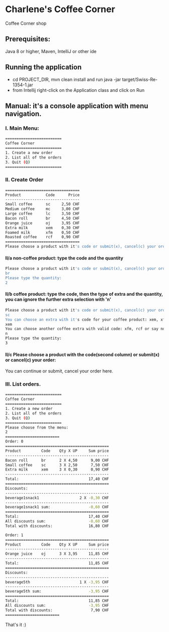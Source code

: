 # Charlene's Coffee Corner
Coffee Corner shop

## Prerequisites:
Java 8 or higher, Maven, IntelliJ or other ide

## Running the application
- cd PROJECT_DIR, mvn clean install and run java -jar target/Swiss-Re-1354-1.jar
- from Intellij right-click on the Application class and click on Run

## Manual: it's a console application with menu navigation.

### I. Main Menu:
``` bash
=========================
Coffee Corner
=========================
1. Create a new order
2. List all of the orders
3. Quit (Q)
=========================
```

### II. Create Order
``` bash
=================================
Product           Code      Price
---------------------------------
Small coffee      sc     2,50 CHF
Medium coffee     mc     3,00 CHF
Large coffee      lc     3,50 CHF
Bacon roll        br     4,50 CHF
Orange juice      oj     3,95 CHF
Extra milk        xem    0,30 CHF
Foamed milk       xfm    0,50 CHF
Roasted coffee    rcf    0,90 CHF
=================================
Please choose a product with it's code or submit(x), cancel(c) your order:
```

#### II/a non-coffee product: type the code and the quantity
``` bash
Please choose a product with it's code or submit(x), cancel(c) your order:
br
Please type the quantity:
2
```

#### II/b coffee product: type the code, then the type of extra and the quantity, you can ignore the further extra selection with 'n' 
``` bash
Please choose a product with it's code or submit(x), cancel(c) your order:
sc
You can choose an extra with it's code for your coffee product: xem, xfm, rcf or say no(n)!
xem
You can choose another coffee extra with valid code: xfm, rcf or say no(n)!
n
Please type the quantity:
3
```

#### II/c Please choose a product with the code(second column) or submit(x) or cancel(c) your order: 
You can continue or submit, cancel your order here.

### III. List orders.
``` bash
=========================
Coffee Corner
=========================
1. Create a new order
2. List all of the orders
3. Quit (Q)
=========================
Please choose from the menu: 
2
========================
Order: 0
==============================================
Product         Code    Qty X UP     Sum price
----------------------------------------------
Bacon roll      br      2 X 4,50      9,00 CHF
Small coffee    sc      3 X 2,50      7,50 CHF
Extra milk      xem     3 X 0,30      0,90 CHF
----------------------------------------------
Total:                               17,40 CHF 
==============================================
Discounts:
----------------------------------------------
beverage1snack1                  2 X -0,30 CHF
----------------------------------------------
beverage1snack1 sum:                 -0,60 CHF 
==============================================
Total:                               17,40 CHF 
All discounts sum:                   -0,60 CHF 
Total with discounts:                16,80 CHF 

Order: 1
==============================================
Product         Code    Qty X UP     Sum price
----------------------------------------------
Orange juice    oj      3 X 3,95     11,85 CHF
----------------------------------------------
Total:                               11,85 CHF 
==============================================
Discounts:
----------------------------------------------
beverage5th                      1 X -3,95 CHF
----------------------------------------------
beverage5th sum:                     -3,95 CHF 
==============================================
Total:                               11,85 CHF 
All discounts sum:                   -3,95 CHF 
Total with discounts:                 7,90 CHF 
========================
```

That's it :)
